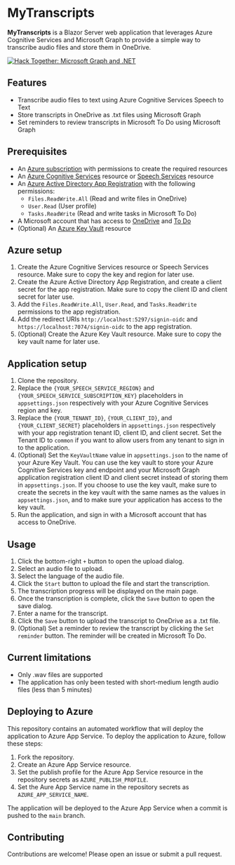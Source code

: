 # MyTranscripts

__MyTranscripts__ is a Blazor Server web application that leverages Azure Cognitive Services and Microsoft Graph to provide a simple way to transcribe audio files and store them in OneDrive.

[![Hack Together: Microsoft Graph and .NET](https://img.shields.io/badge/Microsoft%20-Hack--Together-orange?style=for-the-badge&logo=microsoft)](https://github.com/microsoft/hack-together)

## Features

- Transcribe audio files to text using Azure Cognitive Services Speech to Text
- Store transcripts in OneDrive as .txt files using Microsoft Graph
- Set reminders to review transcripts in Microsoft To Do using Microsoft Graph

## Prerequisites

- An [Azure subscription](https://azure.microsoft.com/free/) with permissions to create the required resources
- An [Azure Cognitive Services](https://docs.microsoft.com/azure/cognitive-services/cognitive-services-apis-create-account) resource or [Speech Services](https://docs.microsoft.com/azure/cognitive-services/speech-service/get-started) resource
- An [Azure Active Directory App Registration](https://docs.microsoft.com/azure/active-directory/develop/quickstart-register-app) with the following permissions:
  - `Files.ReadWrite.All` (Read and write files in OneDrive)
  - `User.Read` (User profile)
  - `Tasks.ReadWrite` (Read and write tasks in Microsoft To Do)
- A Microsoft account that has access to [OneDrive](https://onedrive.live.com/about/en-us/) and [To Do](https://todo.microsoft.com/)
- (Optional) An [Azure Key Vault](https://docs.microsoft.com/azure/key-vault/general/quick-create-portal) resource

## Azure setup

1. Create the Azure Cognitive Services resource or Speech Services resource. Make sure to copy the key and region for later use.
2. Create the Azure Active Directory App Registration, and create a client secret for the app registration. Make sure to copy the client ID and client secret for later use. 
3. Add the `Files.ReadWrite.All`, `User.Read`, and `Tasks.ReadWrite` permissions to the app registration. 
4. Add the redirect URIs `http://localhost:5297/signin-oidc` and `https://localhost:7074/signin-oidc` to the app registration.
5. (Optional) Create the Azure Key Vault resource. Make sure to copy the key vault name for later use.

## Application setup

1. Clone the repository.
2. Replace the `{YOUR_SPEECH_SERVICE_REGION}` and `{YOUR_SPEECH_SERVICE_SUBSCRIPTION_KEY}` placeholders in `appsettings.json` respectively with your Azure Cognitive Services region and key.
3. Replace the `{YOUR_TENANT_ID}`, `{YOUR_CLIENT_ID}`, and `{YOUR_CLIENT_SECRET}` placeholders in `appsettings.json` respectively with your app registration tenant ID, client ID, and client secret. Set the Tenant ID to `common` if you want to allow users from any tenant to sign in to the application.
4. (Optional) Set the `KeyVaultName` value in `appsettings.json` to the name of your Azure Key Vault. You can use the key vault to store your Azure Cognitive Services key and endpoint and your Microsoft Graph application registration client ID and client secret instead of storing them in `appsettings.json`. If you choose to use the key vault, make sure to create the secrets in the key vault with the same names as the values in `appsettings.json`, and to make sure your application has access to the key vault.
5. Run the application, and sign in with a Microsoft account that has access to OneDrive.

## Usage

1. Click the bottom-right `+` button to open the upload dialog.
2. Select an audio file to upload.
3. Select the language of the audio file.
4. Click the `Start` button to upload the file and start the transcription.
5. The transcription progress will be displayed on the main page.
6. Once the transcription is complete, click the `Save` button to open the save dialog.
7. Enter a name for the transcript.
8. Click the `Save` button to upload the transcript to OneDrive as a .txt file.
9. (Optional) Set a reminder to review the transcript by clicking the `Set reminder` button. The reminder will be created in Microsoft To Do.

## Current limitations

- Only .wav files are supported
- The application has only been tested with short-medium length audio files (less than 5 minutes)

## Deploying to Azure

This repository contains an automated workflow that will deploy the application to Azure App Service. To deploy the application to Azure, follow these steps:

1. Fork the repository.
2. Create an Azure App Service resource.
3. Set the publish profile for the Azure App Service resource in the repository secrets as `AZURE_PUBLISH_PROFILE`.
4. Set the Aure App Service name in the repository secrets as `AZURE_APP_SERVICE_NAME`.

The application will be deployed to the Azure App Service when a commit is pushed to the `main` branch.

## Contributing

Contributions are welcome! Please open an issue or submit a pull request.
